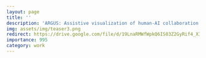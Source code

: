 ```yaml
---
layout: page
title: ''
description: 'ARGUS: Assistive visualization of human-AI collaboration for task guidance in augmented reality'
img: assets/img/teaser3.png
redirect: https://drive.google.com/file/d/19LnaRMWfWpkQ6IS03Z2GyRif4_XI7eqR/view?usp=sharing
importance: 995
category: work
---
```

